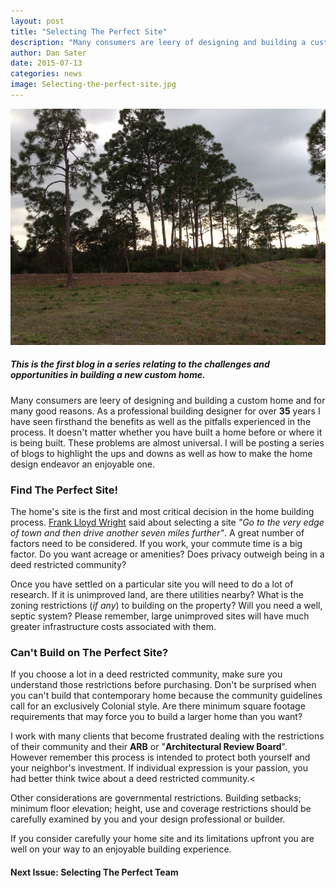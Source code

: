 ```yaml
---
layout: post
title: "Selecting The Perfect Site"
description: "Many consumers are leery of designing and building a custom home and for many good reasons. As a professional building designer for over <strong>35</strong> years I have seen firsthand the benefits as well as the pitfalls experienced in the process."
author: Dan Sater
date: 2015-07-13
categories: news
image: Selecting-the-perfect-site.jpg
---
```



![The Perfect Sitefor your new custom designed home](/images/sellecting-the-perfect-home-site.jpg)


##### This is the first blog in a series relating to the challenges and opportunities in building a new custom home.

Many consumers are leery of designing and building a custom home and for many good reasons. As a professional building designer for over <strong>35</strong> years I have seen firsthand the benefits as well as the pitfalls experienced in the process. It doesn't matter whether you have built a home before or where it is being built. These problems are almost universal. I will be posting a series of blogs to highlight the ups and downs as well as how to make the home design endeavor an enjoyable one.

### Find The Perfect Site!

The home's site is the first and most critical decision in the home building process. [Frank Lloyd Wright](http://www.franklloydwright.org/) said about selecting a site *"Go to the very edge of town and then drive another seven miles further"*. A great number of factors need to be considered. If you work, your commute time is a big factor. Do you want acreage or amenities? Does privacy outweigh being in a deed restricted community?

Once you have settled on a particular site you will need to do a lot of research. If it is unimproved land, are there utilities nearby? What is the zoning restrictions (*if any*) to building on the property? Will you need a well, septic system? Please remember, large unimproved sites will have much greater infrastructure costs associated with them.

### Can't Build on The Perfect Site?

If you choose a lot in a deed restricted community, make sure you understand those restrictions before purchasing. Don't be surprised when you can't build that contemporary home because the community guidelines call for an exclusively Colonial style. Are there minimum square footage requirements that may force you to build a larger home than you want?

I work with many clients that become frustrated dealing with the restrictions of their community and their **ARB** or "**Architectural Review Board**". However remember this process is intended to protect both yourself and your neighbor's investment. If individual expression is your passion, you had better think twice about a deed restricted community.<

Other considerations are governmental restrictions. Building setbacks; minimum floor elevation; height, use and coverage restrictions should be carefully examined by you and your design professional or builder.

If you consider carefully your home site and its limitations upfront you are well on your way to an enjoyable building experience.

#### Next Issue: Selecting The Perfect Team
